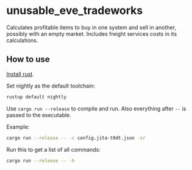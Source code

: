 # unusable_eve_tradeworks
Calculates profitable items to buy in one system and sell in another, possibly with an empty market. Includes freight services costs in its calculations.

## How to use
[Install rust](https://www.rust-lang.org/tools/install).

Set nightly as the default toolchain:
```bash
rustup default nightly
```

Use `cargo run --release` to compile and run. Also everything after `--` is passed to the executable.

Example:
```bash
cargo run --release -- -c config.jita-t0dt.json -sr
```

Run this to get a list of all commands:
```bash
cargo run --release -- -h
```
